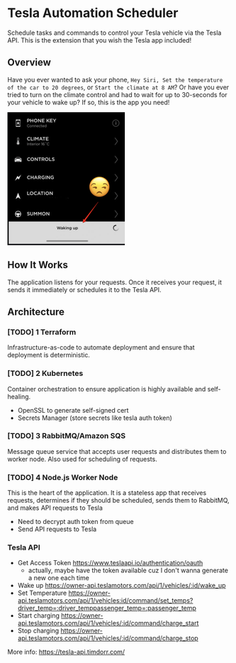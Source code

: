 # Tesla Automation Scheduler
Schedule tasks and commands to control your Tesla vehicle via the Tesla API. This is the extension that you wish the Tesla app included!

## Overview

Have you ever wanted to ask your phone, `Hey Siri, Set the temperature of the car to 20 degrees`, or `Start the climate at 8 AM`? Or have you ever tried to turn on the climate control and had to wait for up to 30-seconds for your vehicle to wake up? If so, this is the app you need! 

<img src='readme-assets/tesla-waking-up.png' height='300' />

## How It Works

The application listens for your requests. Once it receives your request, it sends it immediately or schedules it to the Tesla API.

## Architecture
### [TODO] 1 Terraform 

Infrastructure-as-code to automate deployment and ensure that deployment is deterministic.
### [TODO] 2 Kubernetes 

Container orchestration to ensure application is highly available and self-healing.

- OpenSSL to generate self-signed cert
- Secrets Manager (store secrets like tesla auth token)

### [TODO] 3 RabbitMQ/Amazon SQS 

Message queue service that accepts user requests and distributes them to worker node. Also used for scheduling of requests.

### [TODO] 4 Node.js Worker Node 

This is the heart of the application. It is a stateless app that receives requests, determines if they should be scheduled, sends them to RabbitMQ, and makes API requests to Tesla

- Need to decrypt auth token from queue 
- Send API requests to Tesla

### Tesla API

- Get Access Token https://www.teslaapi.io/authentication/oauth
  - actually, maybe have the token available cuz I don't wanna generate a new one each time
- Wake up https://owner-api.teslamotors.com/api/1/vehicles/:id/wake_up
- Set Temperature https://owner-api.teslamotors.com/api/1/vehicles:id/command/set_temps?driver_temp=:driver_temppassenger_temp=:passenger_temp
- Start charging https://owner-api.teslamotors.com/api/1/vehicles/:id/command/charge_start
- Stop charging https://owner-api.teslamotors.com/api/1/vehicles/:id/command/charge_stop


More info: https://tesla-api.timdorr.com/